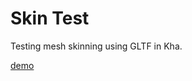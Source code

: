# Skin Test

Testing mesh skinning using GLTF in Kha.

[demo](https://fuzzywuzzie.github.io/skin-test/)
